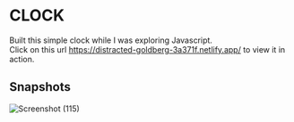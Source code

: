 # CLOCK
Built this simple clock while I was exploring Javascript.  
Click on this url https://distracted-goldberg-3a371f.netlify.app/ to view it in action.  

## Snapshots
![Screenshot (115)](https://user-images.githubusercontent.com/65860350/151979015-9dbb413d-cbac-46b4-9c7b-157d87b9f980.png)

